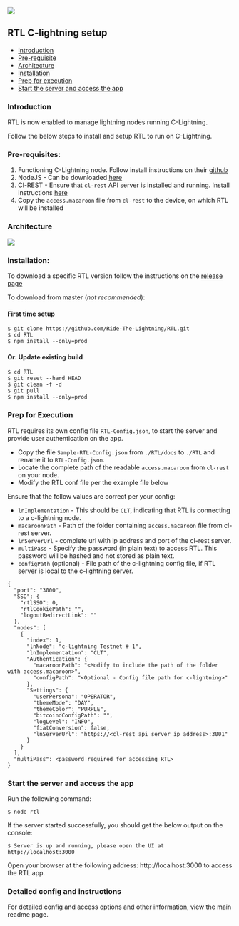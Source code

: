 ![](./screenshots/RTL-CLT-Dashboard.png)

## RTL C-lightning setup

* [Introduction](#intro)
* [Pre-requisite](#prereq)
* [Architecture](#arch)
* [Installation](#install)
* [Prep for execution](#prep)
* [Start the server and access the app](#start)

### <a name="intro"></a>Introduction
RTL is now enabled to manage lightning nodes running C-Lightning.

Follow the below steps to install and setup RTL to run on C-Lightning.

### <a name="prereq"></a>Pre-requisites:
1. Functioning C-Lightning node. Follow install instructions on their [github](https://github.com/ElementsProject/lightning)
2. NodeJS - Can be downloaded [here](https://nodejs.org/en/download)
3. Cl-REST - Ensure that `cl-rest` API server is installed and running. Install instructions [here](https://github.com/Ride-The-Lightning/c-lightning-REST)
4. Copy the `access.macaroon` file from `cl-rest` to the device, on which RTL will be installed

### <a name="arch"></a>Architecture
![](./screenshots/RTL-CLT-Arch-2.png)

### <a name="install"></a>Installation:
To download a specific RTL version follow the instructions on the [release page](https://github.com/Ride-The-Lightning/RTL/releases)

To download from master (*not recommended*):

#### First time setup
```
$ git clone https://github.com/Ride-The-Lightning/RTL.git
$ cd RTL
$ npm install --only=prod
```

#### Or: Update existing build
```
$ cd RTL
$ git reset --hard HEAD
$ git clean -f -d
$ git pull
$ npm install --only=prod
```
### <a name="prep"></a>Prep for Execution
RTL requires its own config file `RTL-Config.json`, to start the server and provide user authentication on the app. 
* Copy the file `Sample-RTL-Config.json` from `./RTL/docs` to `./RTL` and rename it to `RTL-Config.json`.
* Locate the complete path of the readable `access.macaroon` from `cl-rest` on your node.
* Modify the RTL conf file per the example file below

Ensure that the follow values are correct per your config:
* `lnImplementation` - This should be `CLT`, indicating that RTL is connecting to a c-lightning node.
* `macaroonPath` - Path of the folder containing `access.macaroon` file from cl-rest server.
* `lnServerUrl` - complete url with ip address and port of the cl-rest server.
* `multiPass` - Specify the password (in plain text) to access RTL. This password will be hashed and not stored as plain text.
* `configPath` (optional) - File path of the c-lightning config file, if RTL server is local to the c-lightning server.

```
{
  "port": "3000",
  "SSO": {
    "rtlSSO": 0,
    "rtlCookiePath": "",
    "logoutRedirectLink": ""
  },
  "nodes": [
    {
      "index": 1,
      "lnNode": "c-lightning Testnet # 1",
      "lnImplementation": "CLT",
      "Authentication": {
        "macaroonPath": "<Modify to include the path of the folder with access.macaroon>",
        "configPath": "<Optional - Config file path for c-lightning>"
      },
      "Settings": {
        "userPersona": "OPERATOR",
        "themeMode": "DAY",
        "themeColor": "PURPLE",
        "bitcoindConfigPath": "",
        "logLevel": "INFO",
        "fiatConversion": false,
        "lnServerUrl": "https://<cl-rest api server ip address>:3001"
      }
    }
  ],
  "multiPass": <password required for accessing RTL>
}
```
### <a name="start"></a>Start the server and access the app
Run the following command:

`$ node rtl`

If the server started successfully, you should get the below output on the console:

`$ Server is up and running, please open the UI at http://localhost:3000`

Open your browser at the following address: http://localhost:3000 to access the RTL app.

### Detailed config and instructions
For detailed config and access options and other information, view the main readme page.
